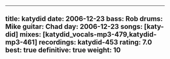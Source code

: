 
---
title: katydid
date: 2006-12-23
bass:	Rob
drums:	Mike
guitar:	Chad
day: 2006-12-23
songs: [katy-did]
mixes: [katydid_vocals-mp3-479,katydid-mp3-461]
recordings: katydid-453
rating: 7.0
best: true
definitive: true
weight: 10
---
